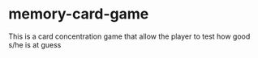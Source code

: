 # memory-card-game
This is a card concentration game that allow the player to test how good s/he is at guess
